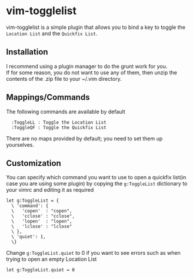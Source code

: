 # vim-togglelist
vim-togglelist is a simple plugin that allows you to bind a key to toggle the `Location List` and the `Quickfix List`.

## Installation
I recommend using a plugin manager to do the grunt work for you.  
If for some reason, you do not want to use any of them, then unzip the contents of the .zip file to your ~/.vim directory.

## Mappings/Commands
The following commands are available by default

````
  :ToggleLL : Toggle the Location List
  :ToggleQF : Toggle the Quickfix List
````

There are no maps provided by default; you need to set them up yourselves.  

## Customization
You can specify which command you want to use to open a quickfix list(in case you are using some plugin) by copying the
`g:ToggleList` dictionary to your vimrc and editing it as required

``` vim
let g:ToggleList = {
  \ 'command': {
  \   'copen'  : "copen",
  \   'cclose' : "cclose",
  \   'lopen'  : "lopen",
  \   'lclose' : "lclose"
  \ },
  \ 'quiet': 1,
  \}
```

Change `g:ToggleList.quiet` to 0 if you want to see errors such as when trying to open an empty Location List

``` vim
let g:ToggleList.quiet = 0
```
